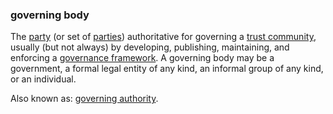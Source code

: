 ### governing body

<p class="c8"><span>The </span><span class="c2"><a class="c3" href="#h.cn6bno48fomj">party</a></span><span>&nbsp;(or set of </span><span class="c2"><a class="c3" href="#h.cn6bno48fomj">parties</a></span><span>) authoritative for governing a </span><span class="c2"><a class="c3" href="#h.a9l3odcb1s29">trust community</a></span><span>, usually (but not always) by developing, publishing, maintaining, and enforcing a </span><span class="c2"><a class="c3" href="#h.2x05z0r097mn">governance framework</a></span><span class="c0">. A governing body may be a government, a formal legal entity of any kind, an informal group of any kind, or an individual.</span></p><p class="c8"><span>Also known as: </span><span class="c2"><a class="c3" href="#h.hhkhnnadzpo1">governing authority</a></span><span class="c0">.</span></p>